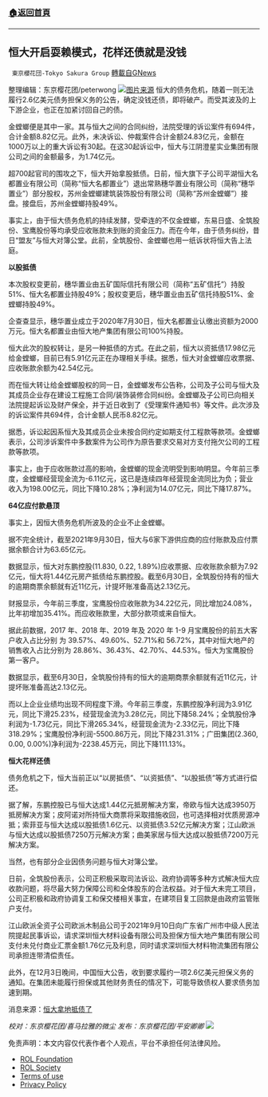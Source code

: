 ###  [:house:返回首頁](https://github.com/ourhimalayas/txt)
---


## 恒大开启耍赖模式，花样还债就是没钱
` 東京櫻花団-Tokyo Sakura Group` [轉載自GNews](https://gnews.org/zh-hans/1724679/)

整理编辑：东京樱花团/peterwong
![](https://assets.gnews.org/wp-content/uploads/2021/12/image-257.png)[图片来源](https://www.hk01.com/%E8%B2%A1%E7%B6%93%E5%BF%AB%E8%A8%8A/693025/%E8%B7%AF%E9%80%8F-%E6%81%92%E5%A4%A7%E6%9A%AB%E6%99%82%E9%81%BF%E5%85%8D%E9%81%95%E7%B4%84%E5%B0%8D%E9%87%8D%E6%8C%AF%E4%B8%AD%E5%9C%8B%E5%9C%B0%E7%94%A2%E6%A5%AD%E5%82%B5%E5%88%B8%E9%8A%B7%)
恒大的债务危机，随着一则无法履行2.6亿美元债务担保义务的公告，确定没钱还债，即将破产。而受其波及的上下游企业，也正在加紧讨回自己的债。

金螳螂便是其中一家。其与恒大之间的合同纠纷，法院受理的诉讼案件有694件，合计金额8.82亿元。此外，未决诉讼、仲裁案件合计金额24.83亿元，金额在1000万以上的重大诉讼有30起。在这30起诉讼中，恒大与江阴澄星实业集团有限公司之间的金额最多，为1.74亿元。

超700起官司的围攻之下，恒大开始拿股抵债。日前，恒大旗下子公司平湖恒大名都置业有限公司（简称“恒大名都置业”）退出常熟穗华置业有限公司（简称“穗华置业”）部分股权，苏州金螳螂建筑装饰股份有限公司（简称“苏州金螳螂”）接盘。接盘后，苏州金螳螂持股49%。

事实上，由于恒大债务危机的持续发酵，受牵连的不仅金螳螂，东易日盛、全筑股份、宝鹰股份等均承受应收账款未到账的资金压力。而在今年，由于债务纠纷，昔日“盟友”与恒大对簿公堂。此前，全筑股份、金螳螂也用一纸诉状将恒大告上法庭。

**以股抵债**

本次股权变更前，穗华置业由五矿国际信托有限公司（简称“五矿信托”）持股51%、恒大名都置业持股49%；股权变更后，穗华置业由五矿信托持股51%、金螳螂持股49%。

企查查显示，穗华置业成立于2020年7月30日，恒大名都置业认缴出资额为2000万元。恒大名都置业由恒大地产集团有限公司100%持股。

恒大此次的股权转让，是另一种抵债的方式。在此之前，恒大以资抵债17.98亿元给金螳螂，目前已有5.91亿元正在办理相关手续。据悉，恒大对金螳螂应收票据、应收账款余额为42.54亿元。

而在恒大转让给金螳螂股权的同一日，金螳螂发布公告称，公司及子公司与恒大及其成员企业存在建设工程施工合同/装饰装修合同纠纷。金螳螂及子公司已向相关法院提起诉讼及财产保全，并于近日收到了《受理案件通知书》等文件。此次涉及的诉讼案件共694件，合计金额人民币8.82亿元。

据悉，诉讼起因系恒大及其成员企业未按合同约定如期支付工程款等款项。金螳螂表示，公司涉诉案件中多数案件为公司作为原告要求交易对方支付拖欠公司的工程款等款项。

事实上，由于应收账款过高的影响，金螳螂的现金流明受到影响明显。今年前三季度，金螳螂经营现金流为-6.11亿元，这已是连续四年经营现金流同比为负；营业收入为198.00亿元，同比下降10.28%；净利润为14.07亿元，同比下降17.87%。

**64亿应付款悬顶**

事实上，因恒大债务危机所波及的企业不止金螳螂。

据不完全统计，截至2021年9月30日，恒大与6家下游供应商的应付账款及应付票据余额合计为63.65亿元。

数据显示，恒大对东鹏控股(11.830, 0.22, 1.89%)应收票据、应收账款余额为7.92亿元，恒大将1.44亿元房产抵债给东鹏控股。截至6月30日，全筑股份持有的恒大的逾期商票余额就有近11亿元，计提坏账准备高达2.13亿元。

财报显示，今年前三季度，宝鹰股份应收账款为34.22亿元，同比增加24.08%，比年初增加35.41%。而应收账款里，大部分款项或来自恒大。

据此前数据，2017 年、2018 年、2019 年及 2020 年 1-9 月宝鹰股份的前五大客户收入占比分别 为 39.57%、49.60%、52.71%和 56.72%，其中对恒大地产的销售收入占比分别为 28.86%、36.43%、42.70%、44.53%。恒大为宝鹰股份第一客户。

数据显示，截至6月30日，全筑股份持有的恒大的逾期商票余额就有近11亿元，计提坏账准备高达2.13亿元。

而以上企业业绩均出现不同程度下滑。今年前三季度，东鹏控股净利润为3.91亿元，同比下滑25.23%，经营现金流为3.28亿元，同比下降58.24%；全筑股份净利润为-1.73亿元，同比下滑265.34%，经营现金流为-2.33亿元，同比下降318.29%；宝鹰股份净利润-5500.86万元，同比下降231.31%；广田集团(2.360, 0.00, 0.00%)净利润为-2238.45万元，同比下降111.13%。

**恒大花样还债**

债务危机之下，恒大当前正以“以房抵债”、“以资抵债”、“以股抵债”等方式进行偿还。

据了解，东鹏控股已与恒大达成1.44亿元抵房解决方案，帝欧与恒大达成3950万抵房解决方案；皮阿诺对所持恒大商票将采取措施收回，也可选择相对优质房源冲抵；索菲亚与恒大达成以股抵债1.6亿元、以资抵债3.52亿元解决方案；江山欧派与恒大达成以股抵债7250万元解决方案；曲美家居与恒大达成以股抵债7200万元解决方案。

当然，也有部分企业因债务问题与恒大对簿公堂。

日前，全筑股份表示，公司正积极采取司法诉讼、政府协调等多种方式解决恒大应收款问题，将尽最大努力保障公司和全体股东的合法权益。对于恒大未完工项目，公司正积极和政府协调复工和保交楼相关事宜，在建项目复工回款是由政府监管账户支付。

江山欧派全资子公司欧派木制品公司于2021年9月10日向广东省广州市中级人民法院提起民事诉讼，请求深圳恒大材料设备有限公司及担保方恒大地产集团有限公司支付未兑付商业汇票金额1.76亿元及利息，同时请求深圳恒大材料物流集团有限公司承担连带清偿责任。

此外，在12月3日晚间，中国恒大公告，收到要求履约一项2.6亿美元担保义务的通知。在集团未能履行担保或其他财务责任的情况下，可能导致债权人要求债务加速到期。

消息来源：[恒大拿地抵债了](https://finance.sina.com.cn/stock/s/2021-12-05/doc-ikyamrmy6881251.shtml)

*校对：东京樱花团/喜马拉雅的微尘
发布：东京樱花团/平安卿卿*
![](https://assets.gnews.org/wp-content/uploads/2021/11/%E6%9C%80%E6%96%B0%E7%89%88.png)
 

免责声明：本文内容仅代表作者个人观点，平台不承担任何法律风险。

- [ROL Foundation](https://rolfoundation.org/)
- [ROL Society](https://rolsociety.org/)
- [Terms of use](https://gnews.org/terms-of-use-3/)
- [Privacy Policy](https://gnews.org/privacy-policy/)
